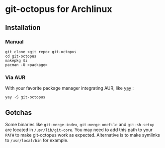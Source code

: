 # git-octopus for Archlinux

## Installation

### Manual

```shell
git clone <git repo> git-octopus
cd git-octopus
makepkg $i
pacman -U <package>
```

### Via AUR

With your favorite package manager integrating AUR, like [yay](https://github.com/Jguer/yay) :

```shell
yay -S git-octopus
```

## Gotchas

Some binaries like `git-merge-index`, `git-merge-onefile` and `git-sh-setup` are located in `/usr/lib/git-core`. You may need to add this path to your `PATH` to make git-octopus work as expected. Alternative is to make symlinks to `/usr/local/bin` for example.
